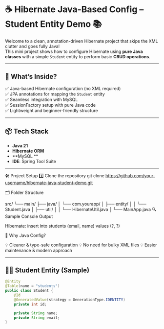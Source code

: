 # ☕ Hibernate Java-Based Config – Student Entity Demo 📚

Welcome to a clean, annotation-driven Hibernate project that skips the XML clutter and goes fully Java!  
This mini project shows how to configure Hibernate using **pure Java classes** with a simple `Student` entity to perform basic **CRUD operations**.

---

## 🚀 What’s Inside?

✅ Java-based Hibernate configuration (no XML required)  
✅ JPA annotations for mapping the `Student` entity  
✅ Seamless integration with MySQL  
✅ SessionFactory setup with pure Java code  
✅ Lightweight and beginner-friendly structure  

---

## 📦 Tech Stack

- **Java 21**
- **Hibernate ORM**
- **MySQL **
- **IDE**: Spring Tool Suite

---

🛠️ Project Setup
1️⃣ Clone the repository
git clone https://github.com/your-username/hibernate-java-student-demo.git


🗂️ Folder Structure

src/
 └── main/
     ├── java/
     │   └── com.yourapp/
     │       ├── entity/
     │       │   └── Student.java
     │       ├── util/
     │       │   └── HibernateUtil.java
     │       └── MainApp.java
🔍 Sample Console Output

Hibernate: insert into students (email, name) values (?, ?)

🧠 Why Java Config?

💡 Cleaner & type-safe configuration
💡 No need for bulky XML files
💡 Easier maintenance & modern approach

---

## 👨‍🎓 Student Entity (Sample)

```java
@Entity
@Table(name = "students")
public class Student {
    @Id
    @GeneratedValue(strategy = GenerationType.IDENTITY)
    private int id;

    private String name;
    private String email;
}

